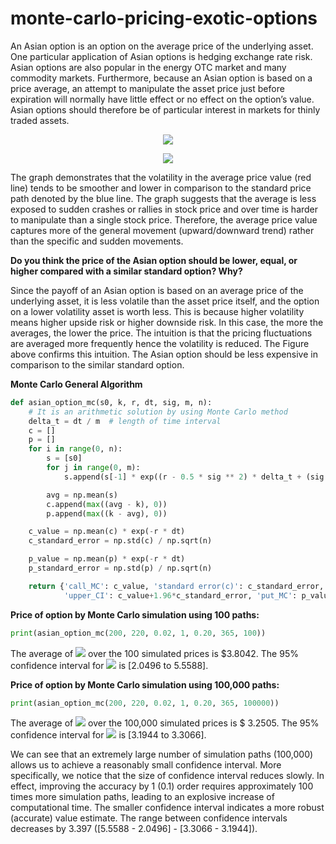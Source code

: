 # monte-carlo-pricing-exotic-options

An Asian option is an option on the average price of the underlying asset. One particular application of Asian options is hedging exchange rate risk. Asian options are also popular in the energy OTC market and many commodity markets. Furthermore, because an Asian option is based on a price average, an attempt to manipulate the asset price just before expiration will normally have little effect or no effect on the option’s value. Asian options should therefore be of particular interest in markets for thinly traded assets.

<p align="center">
  <img src="https://user-images.githubusercontent.com/80944214/157110677-ae37cf7d-9f84-4272-b7e1-536301766327.png" />
</p>

<p align="center">
  <img src="https://user-images.githubusercontent.com/80944214/157110771-3b9129ad-90c6-4e20-8f50-17cac1c798e4.png" />
</p>




The graph demonstrates that the volatility in the average price value (red line) tends to be smoother and lower in comparison to the standard price path denoted by the blue line. The graph suggests that the average is less exposed to sudden crashes or rallies in stock price and over time is harder to manipulate than a single stock price. Therefore, the average price value captures more of the general movement (upward/downward trend) rather than the specific and sudden movements.

**Do you think the price of the Asian option should be lower, equal, or higher compared with a similar standard option? Why?**

Since the payoff of an Asian option is based on an average price of the underlying asset, it is less volatile than the asset price itself, and the option on a lower volatility asset is worth less. This is because higher volatility means higher upside risk or higher downside risk.  In this case, the more the averages, the lower the price. The intuition is that the pricing fluctuations are averaged more frequently hence the volatility is reduced. The Figure above confirms this intuition. The Asian option should be less expensive in comparison to the similar standard option.


**Monte Carlo General Algorithm**

```python
def asian_option_mc(s0, k, r, dt, sig, m, n):
    # It is an arithmetic solution by using Monte Carlo method
    delta_t = dt / m  # length of time interval
    c = []
    p = []
    for i in range(0, n):
        s = [s0]
        for j in range(0, m):
            s.append(s[-1] * exp((r - 0.5 * sig ** 2) * delta_t + (sig * sqrt(delta_t) * random.gauss(0, 1))))

        avg = np.mean(s)
        c.append(max((avg - k), 0))
        p.append(max((k - avg), 0))

    c_value = np.mean(c) * exp(-r * dt)
    c_standard_error = np.std(c) / np.sqrt(n)

    p_value = np.mean(p) * exp(-r * dt)
    p_standard_error = np.std(p) / np.sqrt(n)

    return {'call_MC': c_value, 'standard error(c)': c_standard_error,  'lower_CI': c_value-1.96*c_standard_error,
            'upper_CI': c_value+1.96*c_standard_error, 'put_MC': p_value, 'standard error(p)': p_standard_error}
```

**Price of option by Monte Carlo simulation using 100 paths:**

```python
print(asian_option_mc(200, 220, 0.02, 1, 0.20, 365, 100))
```
The average of <img src="https://render.githubusercontent.com/render/math?math=C^{A}">  over the 100 simulated prices is $3.8042.
The 95% confidence interval for <img src="https://render.githubusercontent.com/render/math?math=C^{A}"> is [2.0496 to 5.5588]. 

**Price of option by Monte Carlo simulation using 100,000 paths:**

```python
print(asian_option_mc(200, 220, 0.02, 1, 0.20, 365, 100000))
```
The average of <img src="https://render.githubusercontent.com/render/math?math=C^{A}">  over the 100,000 simulated prices is $ 3.2505.
The 95% confidence interval for <img src="https://render.githubusercontent.com/render/math?math=C^{A}">
 is [3.1944 to 3.3066]. 

We can see that an extremely large number of simulation paths (100,000) allows us to achieve a reasonably small confidence interval. More specifically, we notice that the size of confidence interval reduces slowly. In effect, improving the accuracy by 1 (0.1) order requires approximately 100 times more simulation paths, leading to an explosive increase of computational time. The smaller confidence interval indicates a more robust (accurate) value estimate. The range between confidence intervals decreases by 3.397 ([5.5588 - 2.0496] - [3.3066 - 3.1944]). 


